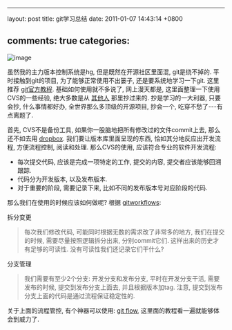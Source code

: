 
---
layout: post
title: git学习总结
date: 2011-01-07 14:43:14 +0800

comments: true
categories: 
---

![image](http://lh5.ggpht.com/_UL5xJ4XsSh8/TO5reHrOWVI/AAAAAAAAAy8/6IufPsBgZQE/GIT-cheatsheet.jpg?imgmax=800)

虽然我的主力版本控制系统是hg, 但是既然在开源社区里面混, git是绕不掉的.
平时接触到git的项目, 为了能够正常使用不出篓子, 还是要系统地学习一下git.
这里推荐 [git官方教程](http://git-scm.com/). 基础如何使用就不多说了,
网上漫天都是, 这里面整理一下使用CVS的一些经验, 绝大多数是从
[其他人](http://www.jeffkit.info/2010/12/885/) 那里抄过来的.
抄是学习的一大利器, 只要会抄, 什么事情都好办,
全世界那么多顶级的开源项目, 抄会一个, 吃穿不愁了---有点离题了.

首先, CVS不是备份工具, 如果你一股脑地把所有修改过的文件commit上去,
那么还不如去用 [dropbox](http://www.dropbox.com/).
我们要让版本库里面呈现的东西, 恰如其分地反应出开发流程, 方便流程控制,
阅读和处理. 那么CVS的使用, 应该符合专业的软件开发流程:

-   每次提交代码, 应该是完成一项特定的工作, 提交的内容,
    提交者应该能够回溯跟踪.
-   代码分为开发版本, 以及发布版本.
-   对于重要的阶段, 需要记录下来, 比如不同的发布版本号对应阶段的代码.

那么我们在使用的时候应该如何做呢? 根据
[gitworkflows](http://www.kernel.org/pub/software/scm/git/docs/gitworkflows.html):

拆分变更

> 每次我们修改代码, 可能同时根据无数的需求改了非常多的地方,
> 我们在提交的时候, 需要尽量按照逻辑拆分出来, 分别commit它们.
> 这样出来的历史才有足够的可读性. 没有可读性我们还记录它们干什么?

分支管理

> 我们需要有至少2个分支: 开发分支和发布分支, 平时在开发分支干活,
> 需要发布的时候, 提交到发布分支上面去, 并且根据版本加tag. 注意,
> 提交到发布分支上面的代码是通过流程保证稳定性的.

关于上面的流程管控, 有个神器可以使用: [git
flow](http://www.jeffkit.info/2010/12/842/),
这里面的教程看一遍就能够体会到威力了.
